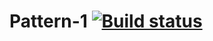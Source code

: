 # Pattern-1 [![Build status](https://ci.appveyor.com/api/projects/status/iompdqe34y3w87c4?svg=true)](https://ci.appveyor.com/project/UniverseQA/pattern-1)
